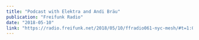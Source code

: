 ```yaml
---
title: "Podcast with Elektra and Andi Bräu"
publication: "Freifunk Radio"
date: "2018-05-10"
link: "https://radio.freifunk.net/2018/05/10/ffradio061-nyc-mesh/#t=1:07.749"
---
```

